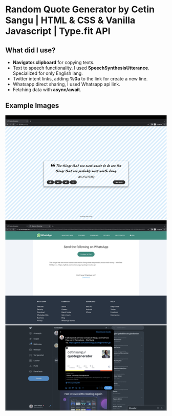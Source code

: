 # Random Quote Generator by Cetin Sangu | HTML & CSS & Vanilla Javascript | Type.fit API

## What did I use?

- **Navigator.clipboard** for copying texts.
- Text to speech functionality. I used **SpeechSynthesisUtterance**. Specialized for only English lang.
- Twitter intent links, adding **%0a** to the link for create a new line.
- Whatsapp direct sharing, I used Whatsapp api link.
- Fetching data with **async/await**.

## Example Images

![example1](example-imgs/example1.png)
![example2](example-imgs/example2.png)
![example3](example-imgs/example3.png)
